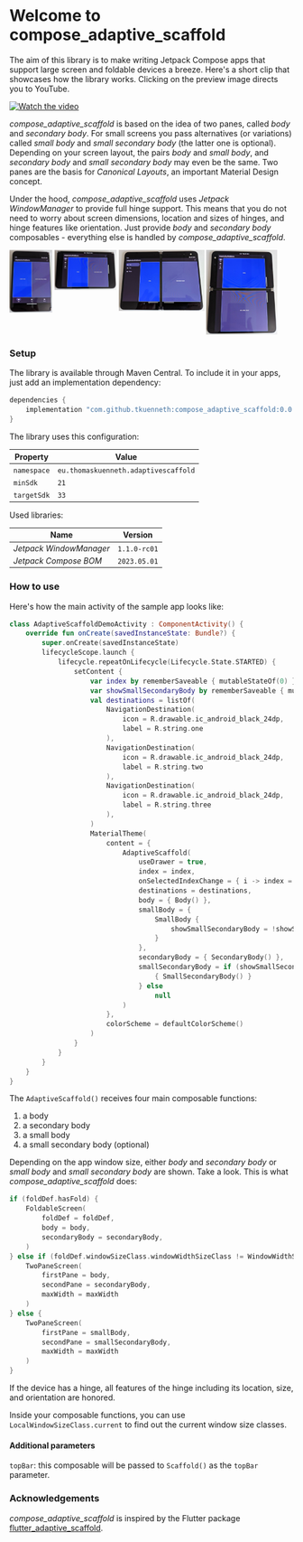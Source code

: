 # Welcome to compose_adaptive_scaffold

The aim of this library is to make writing Jetpack Compose apps that
support large screen and foldable devices a breeze. Here's a short clip that showcases how the
library works. Clicking on the preview image directs you to YouTube.

[![Watch the video](https://img.youtube.com/vi/nJDmJ0mmpys/mqdefault.jpg)](https://youtu.be/nJDmJ0mmpys)

*compose_adaptive_scaffold* is based on the idea of two panes, called *body* and *secondary body*.
For small screens you pass alternatives (or variations) called *small body* and *small secondary
body* (the latter one is optional). Depending on your screen layout, the pairs *body* and *small
body*, and *secondary body* and *small secondary body* may even be the same. Two panes are the basis
for *Canonical Layouts*, an important Material Design concept.

Under the hood, *compose_adaptive_scaffold* uses *Jetpack WindowManager* to provide full hinge 
support. This means that you do not need to worry about screen dimensions, location and sizes of 
hinges, and hinge features like orientation. Just provide *body* and *secondary body* 
composables - everything else is handled by *compose_adaptive_scaffold*.

<p>
<img src="./docs/Duo_01.jpg" width="15%" valign="top" alt="Picture of Microsoft Surface Duo portrait folded" />
<img src="./docs/Duo_02.jpg" width="22%" valign="top" alt="Picture of Microsoft Surface Duo landscape folded" />
<img src="./docs/Duo_03.jpg" width="30%" valign="top" alt="Picture of Microsoft Surface Duo portrait opened" />
<img src="./docs/Duo_04.jpg" width="25%" valign="top" alt="Picture of Microsoft Surface Duo landscape opened" />
</p>

### Setup

The library is available through Maven Central. To include it in your apps, just add an
implementation dependency:

```groovy
dependencies {
    implementation "com.github.tkuenneth:compose_adaptive_scaffold:0.0.9"
}
```

The library uses this configuration:

| Property | Value |
| -------- | ------- |
| `namespace` | `eu.thomaskuenneth.adaptivescaffold` |
| `minSdk` | `21` |
| `targetSdk` | `33` |

Used libraries:

| Name | Version      |
| -------- |--------------|
| *Jetpack WindowManager* | `1.1.0-rc01` |
| *Jetpack Compose BOM* | `2023.05.01` |

### How to use

Here's how the main activity of the sample app looks like:

```kotlin
class AdaptiveScaffoldDemoActivity : ComponentActivity() {
    override fun onCreate(savedInstanceState: Bundle?) {
        super.onCreate(savedInstanceState)
        lifecycleScope.launch {
            lifecycle.repeatOnLifecycle(Lifecycle.State.STARTED) {
                setContent {
                    var index by rememberSaveable { mutableStateOf(0) }
                    var showSmallSecondaryBody by rememberSaveable { mutableStateOf(true) }
                    val destinations = listOf(
                        NavigationDestination(
                            icon = R.drawable.ic_android_black_24dp,
                            label = R.string.one
                        ),
                        NavigationDestination(
                            icon = R.drawable.ic_android_black_24dp,
                            label = R.string.two
                        ),
                        NavigationDestination(
                            icon = R.drawable.ic_android_black_24dp,
                            label = R.string.three
                        ),
                    )
                    MaterialTheme(
                        content = {
                            AdaptiveScaffold(
                                useDrawer = true,
                                index = index,
                                onSelectedIndexChange = { i -> index = i },
                                destinations = destinations,
                                body = { Body() },
                                smallBody = {
                                    SmallBody {
                                        showSmallSecondaryBody = !showSmallSecondaryBody
                                    }
                                },
                                secondaryBody = { SecondaryBody() },
                                smallSecondaryBody = if (showSmallSecondaryBody) {
                                    { SmallSecondaryBody() }
                                } else
                                    null
                            )
                        },
                        colorScheme = defaultColorScheme()
                    )
                }
            }
        }
    }
}
```

The `AdaptiveScaffold()` receives four main composable functions:

1. a body
2. a secondary body
3. a small body
4. a small secondary body (optional)

Depending on the app window size, either *body* and *secondary body* or *small body*
and *small secondary body* are shown. Take a look. This is what *compose_adaptive_scaffold* does:

```kotlin
if (foldDef.hasFold) {
    FoldableScreen(
        foldDef = foldDef,
        body = body,
        secondaryBody = secondaryBody,
    )
} else if (foldDef.windowSizeClass.windowWidthSizeClass != WindowWidthSizeClass.COMPACT) {
    TwoPaneScreen(
        firstPane = body,
        secondPane = secondaryBody,
        maxWidth = maxWidth
    )
} else {
    TwoPaneScreen(
        firstPane = smallBody,
        secondPane = smallSecondaryBody,
        maxWidth = maxWidth
    )
}
```

If the device has a hinge, all features of the hinge
including its location, size, and orientation are honored.

Inside your composable functions, you can use `LocalWindowSizeClass.current` to find out the 
current window size classes.

#### Additional parameters

`topBar`: this composable will be passed to `Scaffold()` as the `topBar` parameter.

### Acknowledgements

*compose_adaptive_scaffold* is inspired by the Flutter package [flutter_adaptive_scaffold](https://pub.dev/packages/flutter_adaptive_scaffold).
